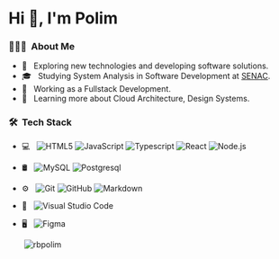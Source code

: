 # Hi 👋, I'm Polim

### 👨🏻‍💻 &nbsp;About Me

- 🤔 &nbsp; Exploring new technologies and developing software solutions.
- 🎓 &nbsp; Studying System Analysis in Software Development at [SENAC](https://www.sp.senac.br/graduacao/tecnologia-em-analise-e-desenvolvimento-de-sistemas).
- 💼 &nbsp; Working as a Fullstack Development.
- 🌱 &nbsp; Learning more about Cloud Architecture, Design Systems.

### 🛠 &nbsp;Tech Stack

- 💻 &nbsp;
  ![HTML5](https://img.shields.io/badge/-HTML5-333333?style=flat&logo=HTML5)
  ![JavaScript](https://img.shields.io/badge/-JavaScript-333333?style=flat&logo=javascript)
  ![Typescript](https://img.shields.io/badge/-Typescript-333333?style=flat&logo=typescript)
  ![React](https://img.shields.io/badge/-React-333333?style=flat&logo=react)
  ![Node.js](https://img.shields.io/badge/-Node.js-333333?style=flat&logo=node.js)
- 🛢 &nbsp;
  ![MySQL](https://img.shields.io/badge/-MySQL-333333?style=flat&logo=mysql)
  ![Postgresql](https://img.shields.io/badge/-postgresql-333333?style=flat&logo=postgresql)
- ⚙️ &nbsp;
  ![Git](https://img.shields.io/badge/-Git-333333?style=flat&logo=git)
  ![GitHub](https://img.shields.io/badge/-GitHub-333333?style=flat&logo=github)
  ![Markdown](https://img.shields.io/badge/-Markdown-333333?style=flat&logo=markdown)
- 🔧 &nbsp;
  ![Visual Studio Code](https://img.shields.io/badge/-Visual%20Studio%20Code-333333?style=flat&logo=visual-studio-code&logoColor=007ACC)
- 🖥 &nbsp;
  ![Figma](https://img.shields.io/badge/-Figma-333333?style=flat&logo=figma)


  <p>&nbsp;<img align="end" src="https://github-readme-stats.vercel.app/api?username=rbpolim&show_icons=true&theme=tokyonight&hide_border=true&locale=en" alt="rbpolim" /></p>